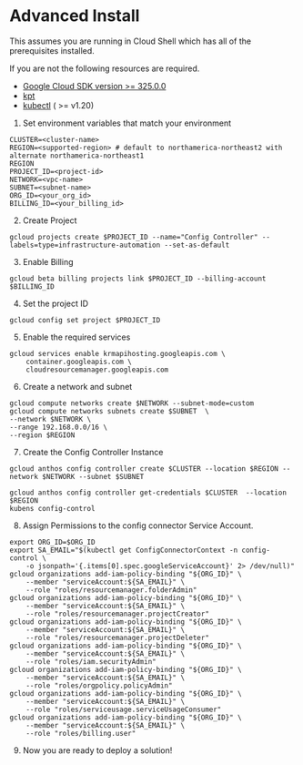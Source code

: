 Advanced Install
==================================

This assumes you are running in Cloud Shell which has all of the prerequisites installed. 

If you are not the following resources are required.
* [Google Cloud SDK version >= 325.0.0](https://cloud.google.com/sdk/docs/downloads-versioned-archives)
* [kpt](https://kpt.dev/installation/)
* [kubectl](https://kubernetes.io/docs/tasks/tools/) ( >= v1.20)

1. Set environment variables that match your environment
```
CLUSTER=<cluster-name>
REGION=<supported-region> # default to northamerica-northeast2 with alternate northamerica-northeast1
REGION
PROJECT_ID=<project-id>
NETWORK=<vpc-name>
SUBNET=<subnet-name>
ORG_ID=<your_org_id>
BILLING_ID=<your_billing_id>
```

2. Create Project
```
gcloud projects create $PROJECT_ID --name="Config Controller" --labels=type=infrastructure-automation --set-as-default
```

3. Enable Billing
```
gcloud beta billing projects link $PROJECT_ID --billing-account $BILLING_ID
```

4. Set the project ID
```
gcloud config set project $PROJECT_ID
```

5. Enable the required services
```
gcloud services enable krmapihosting.googleapis.com \
    container.googleapis.com \
    cloudresourcemanager.googleapis.com
```

6. Create a network and subnet
```
gcloud compute networks create $NETWORK --subnet-mode=custom
gcloud compute networks subnets create $SUBNET  \
--network $NETWORK \
--range 192.168.0.0/16 \
--region $REGION
```

7. Create the Config Controller Instance
```
gcloud anthos config controller create $CLUSTER --location $REGION --network $NETWORK --subnet $SUBNET
```
```
gcloud anthos config controller get-credentials $CLUSTER  --location $REGION
kubens config-control
```

8. Assign Permissions to the config connector Service Account.

```
export ORG_ID=$ORG_ID
export SA_EMAIL="$(kubectl get ConfigConnectorContext -n config-control \
    -o jsonpath='{.items[0].spec.googleServiceAccount}' 2> /dev/null)"
gcloud organizations add-iam-policy-binding "${ORG_ID}" \
    --member "serviceAccount:${SA_EMAIL}" \
    --role "roles/resourcemanager.folderAdmin"
gcloud organizations add-iam-policy-binding "${ORG_ID}" \
    --member "serviceAccount:${SA_EMAIL}" \
    --role "roles/resourcemanager.projectCreator"
gcloud organizations add-iam-policy-binding "${ORG_ID}" \
    --member "serviceAccount:${SA_EMAIL}" \
    --role "roles/resourcemanager.projectDeleter"
gcloud organizations add-iam-policy-binding "${ORG_ID}" \
    --member "serviceAccount:${SA_EMAIL}" \
    --role "roles/iam.securityAdmin"
gcloud organizations add-iam-policy-binding "${ORG_ID}" \
    --member "serviceAccount:${SA_EMAIL}" \
    --role "roles/orgpolicy.policyAdmin"
gcloud organizations add-iam-policy-binding "${ORG_ID}" \
    --member "serviceAccount:${SA_EMAIL}" \
    --role "roles/serviceusage.serviceUsageConsumer"
gcloud organizations add-iam-policy-binding "${ORG_ID}" \
    --member "serviceAccount:${SA_EMAIL}" \
    --role "roles/billing.user"    
``` 

9. Now you are ready to deploy a solution!
